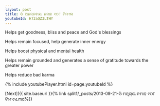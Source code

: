 ```yaml
---
layout: post
title: ଓଁ ଅନନ୍ତଵାୟ ନମାହ ୧୦୮ ଟିମଏସ
youtubeId: H72aQZ3LTHY
---
```

 
 
Helps get goodness, bliss and peace and God's blessings
 
Helps remain focused, help generate inner energy 
 
Helps boost physical and mental health 
 
Helps remain grounded and generates a sense of gratitude towards the greater power 
 
Helps reduce bad karma
 
 
 
 


{% include youtubePlayer.html id=page.youtubeId %}
 
[Next]({{ site.baseurl }}{% link  split1/_posts/2013-09-21-ଓଁ ମନ୍ତ୍ର୍ୟ ନମାହ ୧୦୮ ଟିମଏସ.md%})
 

